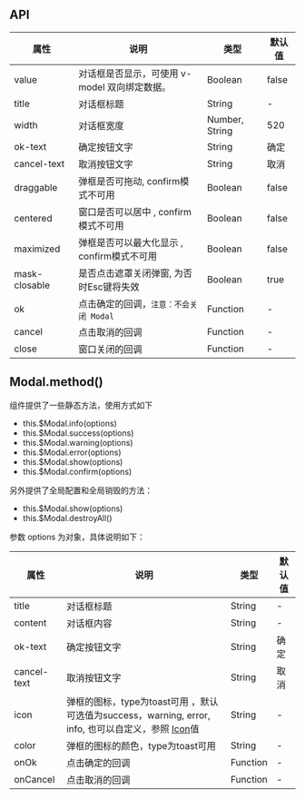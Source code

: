 ## API

| 属性          | 说明                                          | 类型           | 默认值 |
|---------------|-----------------------------------------------|----------------|--------|
| value         | 对话框是否显示，可使用 v-model 双向绑定数据。 | Boolean        | false  |
| title         | 对话框标题                                    | String         | -      |
| width         | 对话框宽度                                    | Number, String | 520    |
| ok-text       | 确定按钮文字                                  | String         | 确定   |
| cancel-text   | 取消按钮文字                                  | String         | 取消   |
| draggable      | 弹框是否可拖动, confirm模式不可用             | Boolean        | false  |
| centered     | 窗口是否可以居中 , confirm模式不可用          | Boolean        | false  |
| maximized        | 弹框是否可以最大化显示 , confirm模式不可用    | Boolean        | false  |
| mask-closable | 是否点击遮罩关闭弹窗, 为否时Esc键将失效       | Boolean        | true   |
| ok            | 点击确定的回调，`注意：不会关闭 Modal `                              | Function       | -      |
| cancel        | 点击取消的回调                                | Function       | -      |
| close         | 窗口关闭的回调                                | Function       | -      |
  

## Modal.method()

组件提供了一些静态方法，使用方式如下

* this.$Modal.info(options)
* this.$Modal.success(options)
* this.$Modal.warning(options)
* this.$Modal.error(options)
* this.$Modal.show(options)
* this.$Modal.confirm(options)

另外提供了全局配置和全局销毁的方法：

* this.$Modal.show(options)
* this.$Modal.destroyAll()

参数 options 为对象，具体说明如下：

| 属性        | 说明                                                                                                                   | 类型     | 默认值 |
|-------------|------------------------------------------------------------------------------------------------------------------------|----------|--------|
| title       | 对话框标题                                                                                                             | String   | -      |
| content     | 对话框内容                                                                                                             | String   | -      |
| ok-text     | 确定按钮文字                                                                                                           | String   | 确定   |
| cancel-text | 取消按钮文字                                                                                                           | String   | 取消   |
| icon        | 弹框的图标，type为toast可用 ，默认可选值为success，warning, error, info, 也可以自定义，参照 [Icon](/components/icon)值 | String   | -      |
| color       | 弹框的图标的颜色，type为toast可用                                                                                      | String   | -      |
| onOk        | 点击确定的回调                                                                                                         | Function | -      |
| onCancel    | 点击取消的回调                                                                                                         | Function | -      |
